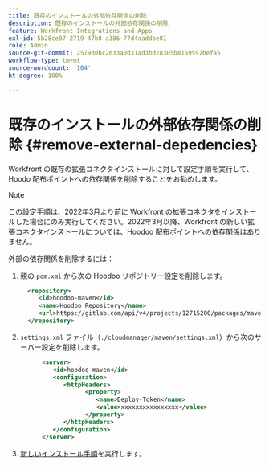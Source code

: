 ```yaml
---
title: 既存のインストールの外部依存関係の削除
description: 既存のインストールの外部依存関係の削除
feature: Workfront Integrations and Apps
exl-id: 5b28ce97-2719-47b8-a386-77d4aaddbe81
role: Admin
source-git-commit: 257930bc2633a0d31ad3bd28305b8159597befa5
workflow-type: tm+mt
source-wordcount: '104'
ht-degree: 100%

---
```


# 既存のインストールの外部依存関係の削除 {#remove-external-depedencies}

Workfront の既存の拡張コネクタインストールに対して設定手順を実行して、Hoodo 配布ポイントへの依存関係を削除することをお勧めします。

>[!NOTE]
>
>この設定手順は、2022年3月より前に Workfront の拡張コネクタをインストールした場合にのみ実行してください。2022年3月以降、Workfront の新しい拡張コネクタインストールについては、Hoodoo 配布ポイントへの依存関係はありません。

外部の依存関係を削除するには：

1. 親の `pom.xml` から次の Hoodoo リポジトリー設定を削除します。

   ```XML
     <repository>
        <id>hoodoo-maven</id>
        <name>Hoodoo Repository</name>
        <url>https://gitlab.com/api/v4/projects/12715200/packages/maven</url>
     </repository>
   ```

1. `settings.xml` ファイル（`./cloudmanager/maven/settings.xml`）から次のサーバー設定を削除します。

   ```XML
         <server>
            <id>hoodoo-maven</id>
            <configuration>
               <httpHeaders>
                     <property>
                        <name>Deploy-Token</name>
                        <value>xxxxxxxxxxxxxxxx</value>
                     </property>
               </httpHeaders>
            </configuration>
         </server>
   ```

1. [新しいインストール手順](workfront-connector-install.md)を実行します。
